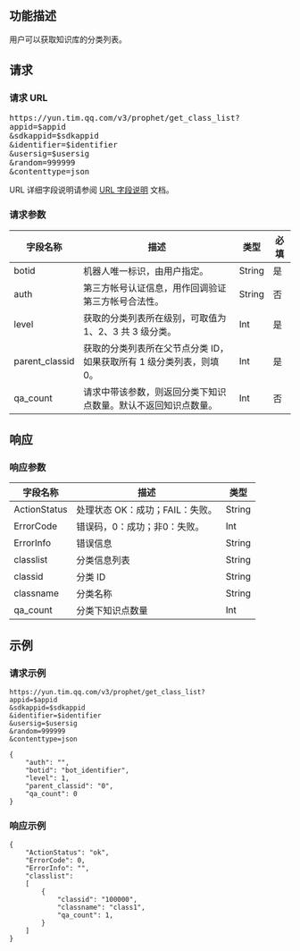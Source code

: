 ## 功能描述
用户可以获取知识库的分类列表。

## 请求
### 请求 URL
<pre>
https://yun.tim.qq.com/v3/prophet/get_class_list?
appid=$appid
&sdkappid=$sdkappid
&identifier=$identifier
&usersig=$usersig
&random=999999
&contenttype=json 
</pre>

 URL 详细字段说明请参阅 [URL 字段说明](http://tcecqpoc.fsphere.cn/document/product/645/12729) 文档。
 
### 请求参数
| 字段名称 | 描述 | 类型|必填|
|---------|---------|----|------|
|botid|	机器人唯一标识，由用户指定。|String|是|
|auth	|第三方帐号认证信息，用作回调验证第三方帐号合法性。|String|否|
|level	|获取的分类列表所在级别，可取值为 1、2、3 共 3 级分类。|Int|是|
|parent_classid	|获取的分类列表所在父节点分类 ID，如果获取所有 1 级分类列表，则填 0。|Int|是|
|qa_count	|请求中带该参数，则返回分类下知识点数量。默认不返回知识点数量。|Int|否|

## 响应
### 响应参数

| 字段名称 |	描述 | 类型|
|---------|---------|-----|
|ActionStatus	|处理状态 OK：成功；FAIL：失败。|String|
|ErrorCode|	错误码，0：成功；非0：失败。|Int|
|ErrorInfo|	错误信息|String|
|classlist|	分类信息列表|String|
|classid|	分类 ID|String|
|classname|	分类名称|String|
|qa_count| 分类下知识点数量|Int|


## 示例
### 请求示例
```
https://yun.tim.qq.com/v3/prophet/get_class_list?
appid=$appid
&sdkappid=$sdkappid
&identifier=$identifier
&usersig=$usersig
&random=999999
&contenttype=json 

{
    "auth": "", 
    "botid": "bot_identifier",
    "level": 1,
    "parent_classid": "0",
    "qa_count": 0
}
```

### 响应示例
```
{
    "ActionStatus": "ok", 
    "ErrorCode": 0, 
    "ErrorInfo": "",
    "classlist":
    [
        {
            "classid": "100000",
            "classname": "class1",
            "qa_count": 1,
        }
    ]
}
```

